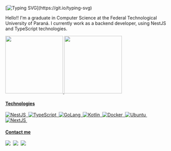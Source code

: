 <!-- <img width=100% src="https://capsule-render.vercel.app/api?type=waving&color=125DB3&height=120&section=header"/> -->

[![Typing SVG](https://readme-typing-svg.herokuapp.com/?color=FFFFFF&size=25&vCenter=true&width=1000&lines=Olá,+seja+bem+vindo!)](https://git.io/typing-svg)

Hello!! I'm a graduate in Computer Science at the Federal Technological University of Paraná. I currently work as a backend developer, using NestJS and TypeScript technologies.


<a href="https://github.com/DiogoRodriguees">
<img height="180em"  src="https://github-readme-stats.vercel.app/api?username=DiogoRodriguees&show_icons=true&theme=github_dark&include_all_commits=true&count_private=true&hide_border=true&title_color=f2f2f2"/>
   
<img height="180em" src="https://github-readme-stats.vercel.app/api/top-langs/?username=DiogoRodriguees&layout=compact&langs_count=7&theme=github_dark&hide=C,CSS,HTML,Makefile&hide_border=true&title_color=FFF"/>


#### Technologies  
![NestJS](https://img.shields.io/badge/-NestJs-ea2845?style=for-the-badge&logo=nestjs&logoColor=white)&nbsp;
![TypeScript](https://img.shields.io/badge/-TypeScript-%232F74C0.svg?style=for-the-badge&logo=typescript&logoColor=%23FFF)&nbsp;
![GoLang](https://img.shields.io/badge/Go-%2300A7D0?style=for-the-badge&logo=go&logoColor=white)&nbsp;
![Kotlin](https://img.shields.io/badge/Kotlin-%23B125EA?style=for-the-badge&logo=Kotlin&logoColor=white)&nbsp;
![Docker](https://img.shields.io/badge/docker-%231C60E6.svg?style=for-the-badge&logo=docker&logoColor=white)&nbsp;
![Ubuntu](https://img.shields.io/badge/Ubuntu-%23E95515?style=for-the-badge&logo=ubuntu&logoColor=%23FFF)&nbsp;
![NextJS](https://img.shields.io/badge/-Next.js-%23000.svg?style=for-the-badge&logo=nextdotjs&logoColor=white)&nbsp;
<!-- ![Git](https://img.shields.io/badge/-Git-%23E84D31.svg?style=for-the-badge&logo=git&logoColor=%23FFF)&nbsp; -->
<!--![Ubuntu](https://img.shields.io/badge/Ubuntu-%23DD4814?style=for-the-badge&logo=ubuntu&logoColor=white)&nbsp; -->
<!-- ![Linux](https://img.shields.io/badge/Linux-%23003561?style=for-the-badge&logo=linux&logoColor=%23FFF)&nbsp; -->
<!-- ![Javacript](https://img.shields.io/badge/-JavaScript-%23ecb000.svg?style=for-the-badge&logo=javascript&logoColor=%23FFF)&nbsp; -->
<!-- ![NodeJS](https://img.shields.io/badge/-Node.js-%238BBF3D.svg?style=for-the-badge&logo=node.js&logoColor=%23FFF)&nbsp; -->
<!-- ![C++](https://img.shields.io/badge/-C++-%2300427E.svg?style=for-the-badge&logo=C%2B%2B&logoColor=%23FFF)&nbsp; -->
<!-- ![React](https://img.shields.io/badge/-React-%2336B7F0.svg?style=for-the-badge&logo=react&logoColor=%23FFF)&nbsp; -->
<!-- ![Tailwind](https://img.shields.io/badge/-Tailwind-%2336B7F0.svg?style=for-the-badge&logo=tailwindcss&logoColor=%23FFF)&nbsp; -->
<!-- ![PostgreSQL](https://img.shields.io/badge/postgresql-%2300599C.svg?style=for-the-badge&logo=postgresql&logoColor=white)&nbsp; -->
<!--  ![MySQL](https://img.shields.io/badge/-MySQL-%2300718B.svg?style=for-the-badge&logo=mysql&logoColor=%23FFF)&nbsp; -->

#### Contact me
<a href="https://www.instagram.com/di0go_rodrigues" target="_blank"><img src="https://img.shields.io/badge/-Instagram-%230077B5?style=for-the-badge&logo=instagram&logoColor=white&backgroundoolor=" target="_blank"></a>&nbsp;
<a href = "mailto:diogorodrigueslife@gmail.com"><img src="https://img.shields.io/badge/-Gmail-%230077B5?style=for-the-badge&logo=gmail&logoColor=white" target="_blank"></a>&nbsp;
<a href="https://www.linkedin.com/in/diogorodriguees" target="_blank"><img src="https://img.shields.io/badge/-LinkedIn-%230077B5?style=for-the-badge&logo=linkedin&logoColor=white" target="_blank"></a> &nbsp;

<!--    <img width=100% src="https://capsule-render.vercel.app/api?type=waving&color=125DB3&height=120&section=footer"/> -->
